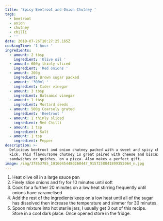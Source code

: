 ```yaml
---
title: 'Spicy Beetroot and Onion Chutney '
tags:
  - beetroot
  - onion
  - chutney
  - chilli
  - ''
date: 2018-07-26T10:27:25.165Z
cookingTime: '1 hour '
ingredients:
  - amount: 2 tbsp
    ingredient: 'Olive oil '
  - amount: 600g thinly sliced
    ingredient: 'Red onions '
  - amount: 200g
    ingredient: Brown sugar packed
  - amount: '300ml '
    ingredient: Cider vinegar
  - amount: 3 tbsp
    ingredient: Balsamic vinegar
  - amount: 1 tbsp
    ingredient: Mustard seeds
  - amount: 500g Coarsely grated
    ingredient: 'Beetroot '
  - amount: 1 thinly sliced
    ingredient: Red Chilli
  - amount: 1 tsp
    ingredient: Salt
  - amount: 1 tsp
    ingredient: Pepper
description: >-
  Delicious beetroot and onion chutney packed with a sweet and spicy chilli
  kick. This flavoursome chutney is great paired with cheese and biscuits, in
  sandwiches or quiches, on a pizza. Also makes a perfect gift. 
image: /img/37853785_10160454480260447_9157258041899352064_n.jpg
---
```

1. Heat olive oil in a large sauce pan
2. Finely slice onions and fry for 10 minutes until soft 
3. Cook for a further 20 minutes on a low heat stirring frequently until onions have caramelised
4. Add the rest of the ingredients keep on a low heat until all of the sugar has dissolved then increase the temperature and simmer for 30 minutes. 
5. Spoon mixture into hot sterile jars, I usually get 3 out of this recipe. Store in a cool dark place. Once opened store in the fridge.
